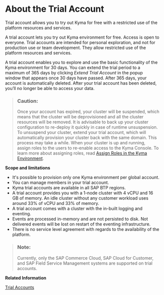 <!-- loioc4fff0f58f90424f8e0af28975ac7f0f -->

# About the Trial Account

Trial account allows you to try out Kyma for free with a restricted use of the platform resources and services.

A trial account lets you try out Kyma environment for free. Access is open to everyone. Trial accounts are intended for personal exploration, and not for production use or team development. They allow restricted use of the platform resources and services.

A trial account enables you to explore and use the basic functionality of the Kyma environment for 30 days. You can extend the trial period to a maximum of 365 days by clicking *Extend Trial Account* in the popup window that appears once 30 days have passed. After 365 days, your account is automatically deleted. After your trial account has been deleted, you’ll no longer be able to access your data.

> ### Caution:  
> Once your account has expired, your cluster will be suspended, which means that the cluster will be deprovisioned and all the cluster resources will be removed. It is advisable to back up your cluster configuration to re-deploy it quickly in case of runtime unsuspension. To unsuspend your cluster, extend your trial account, which will automatically provision your cluster back with the same domain. This process may take a while. When your cluster is up and running, assign roles to the users to re-enable access to the Kyma Console. To learn more about assigning roles, read [Assign Roles in the Kyma Environment](Assign_Roles_in_the_Kyma_Environment_148ae38.md).



**Scope and limitations**

-   It's possible to provision only one Kyma environment per global account.
-   You can manage members in your trial account.
-   Kyma trial accounts are available in all SAP BTP regions.
-   A trial account provides you with a 1-node cluster with 4 vCPU and 16 GB of memory. An idle cluster without any customer workload uses around 33% of vCPU and 33% of memory.
-   A trial account comes with a cluster with the in-built logging and eventing.
-   Events are processed in-memory and are not persisted to disk. Not delivered events will be lost on restart of the eventing infrastructure.
-   There is no service level agreement with regards to the availability of the platform.

> ### Note:  
> Currently, only the SAP Commerce Cloud, SAP Cloud for Customer, and SAP Field Service Management systems are supported on trial accounts.

**Related Information**  


[Trial Accounts](Trial_Accounts_046f127.md "Trial accounts let you try out SAP BTP for free with a restricted use of the platform resources and services.")

